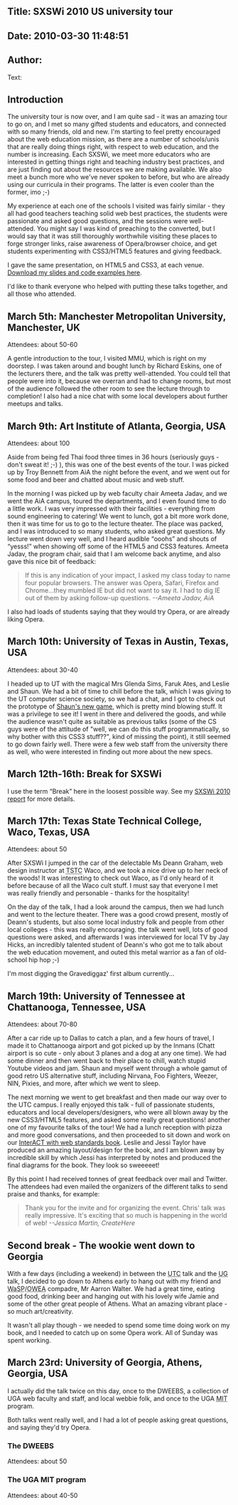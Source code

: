 Title: SXSWi 2010 US university tour
----
Date: 2010-03-30 11:48:51
----
Author: 
----
Text:

<h2>Introduction</h2>

<p>The university tour is now over, and I am quite sad - it was an amazing tour to go on, and I met so many gifted students and educators, and connected with so many friends, old and new. I&#39;m  starting to feel pretty encouraged about the web education mission, as there are a number of schools/unis that are really doing things right, with respect to web education, and the number is increasing. Each SXSWi, we meet more educators who are interested in getting things right and teaching industry best practices, and are just finding out about the resources we are making available. We also meet a bunch more who we&#39;ve never spoken to before, but who are already using our curricula in their programs. The latter is even cooler than the former, imo ;-)</p>

<p>My experience at each one of the schools I visited was fairly similar - they all had good teachers teaching solid web best practices, the students were passionate and asked good questions, and the sessions were well-attended. You might say I was kind of preaching to the converted, but I would say that it was still thoroughly worthwhile visiting these places to forge stronger links, raise awareness of Opera/browser choice, and get students experimenting with CSS3/HTML5 features and giving feedback.</p>

<p>I gave the same presentation, on HTML5 and CSS3, at each venue. <a href="http://my.opera.com/ODIN/blog/university-talk-resources-march-2010-html5-css3-slides">Download my slides and code examples here</a>.</p>

<p>I&#39;d like to thank everyone who helped with putting these talks together, and all those who attended.</p>

<h2>March 5th: Manchester Metropolitan University, Manchester, UK</h2>

<p>Attendees: about 50-60</p>

<p>A gentle introduction to the tour, I visited MMU, which is right on my doorstep. I was taken around and bought lunch by Richard Eskins, one of the lecturers there, and the talk was pretty well-attended. You could tell that people were into it, because we overran and had to change rooms, but most of the audience followed the other room to see the lecture through to completion! I also had a nice chat with some local developers about further meetups and talks.</p>

<h2>March 9th: Art Institute of Atlanta, Georgia, USA</h2>

<p>Attendees: about 100</p>

<p>Aside from being fed Thai food three times in 36 hours (seriously guys - don&#39;t sweat it! ;-) ), this was one of the best events of the tour. I was picked up by Troy Bennett from AiA the night before the event, and we went out for some food and beer and chatted about music and web stuff.</p>

<p>In the morning I was picked up by web faculty chair Ameeta Jadav, and we went the AiA campus, toured the departments, and I even found time to do a little work. I was very impressed with their facilities - everything from sound engineering to catering! We went to lunch, got a bit more work done, then it was time for us to go to the lecture theater. The place was packed, and I was introduced to so many students, who asked great questions. My lecture went down very well, and I heard audible <q>ooohs</q> and shouts of <q>yesss!</q> when showing off some of the HTML5 and CSS3 features. Ameeta Jadav, the program chair, said that I am welcome back anytime, and also gave this nice bit of feedback:</p>

<blockquote><p>If this is any indication of your impact, I asked my class today to name
four popular browsers. The answer was Opera, Safari, Firefox and Chrome...they
mumbled IE but did not want to say it. I had to dig IE out of them by asking
follow-up questions. <cite>--Ameeta Jadav, AiA</cite></p></blockquote>

<p>I also had loads of students saying that they would try Opera, or are already liking Opera.</p>

<h2>March 10th: University of Texas in Austin, Texas, USA</h2>

<p>Attendees: about 30-40</p>

<p>I headed up to UT with the magical Mrs Glenda Sims, Faruk Ates, and Leslie and Shaun. We had a bit of time to chill before the talk, which I was giving to the UT computer science society, so we had a chat, and I got to check out the prototype of <a href="http://www.shauninman.com/archive/2010/02/23/mimeo_and_the_kleptopus_king">Shaun&#39;s new game</a>, which is pretty mind blowing stuff. It was a privilege to see it! I went in there and delivered the goods, and while the audience wasn&#39;t quite as suitable as previous talks (some of the CS guys were of the attitude of &quot;well, we can do this stuff programmatically, so why bother with this CSS3 stuff??&quot;, kind of missing the point), it still seemed to go down fairly well. There were a few web staff from the university there as well, who were interested in finding out more about the new specs.</p>

<h2>March 12th-16th: Break for SXSWi</h2>

<p>I use the term <q>Break</q> here in the loosest possible way. See my <a href="http://my.opera.com/chrismills/blog/2010/03/20/sxswi-2010-march-12-16-2010">SXSWi 2010 report</a> for more details.</p>


<h2>March 17th: Texas State Technical College, Waco, Texas, USA</h2>

<p>Attendees: about 50</p>

<p>After SXSWi I jumped in the car of the delectable Ms Deann Graham, web design instructor at <acronym title="Texas State Technical College">TSTC</acronym> Waco, and we took a nice drive up to her neck of the woods! It was interesting to check out Waco, as I&#39;d only heard of it before because of all the Waco cult stuff. I must say that everyone I met was really friendly and personable - thanks for the hospitality!</p>

<p>On the day of the talk, I had a look around the campus, then we had lunch and went to the lecture theater. There was a good crowd present, mostly of Deann&#39;s students, but also some local industry folk and people from other local colleges - this was really encouraging. the talk went well, lots of good questions were asked, and afterwards I was interviewed for local TV by Jay Hicks, an incredibly talented student of Deann&#39;s who got me to talk about the web education movement, and outed this metal warrior as a fan of old-school hip hop ;-)</p>

<p>I&#39;m most digging the Gravediggaz&#39; first album currently...</p>

<h2>March 19th: University of Tennessee at Chattanooga, Tennessee, USA</h2>

<p>Attendees: about 70-80</p>

<p>After a car ride up to Dallas to catch a plan, and a few hours of travel, I made it to Chattanooga airport and got picked up by the Inmans (Chatt airport is so cute - only about 3 planes and a dog at any one time). We had some dinner and then went back to their place to chill, watch stupid Youtube videos and jam. Shaun and myself went through a whole gamut of good retro US alternative stuff, including Nirvana, Foo Fighters, Weezer, NIN, Pixies, and more, after which we went to sleep.</p>

<p>The next morning we went to get breakfast and then made our way over to the UTC campus. I really enjoyed this talk - full of passionate students, educators and local developers/designers, who were all blown away by the new CSS3/HTML5 features, and asked some really great questions! another one of my favourite talks of the tour! We had a lunch reception with pizza and more good conversations, and then proceeded to sit down and work on our <a href="http://www.interactwithwebstandards.com">InterACT with web standards book</a>. Leslie and Jessi Taylor have produced an amazing layout/design for the book, and I am blown away by incredible skill by which Jessi has interpreted by notes and produced the final diagrams for the book. They look so sweeeeet!</p>

<p>By this point I had received tonnes of great feedback over mail and Twitter. The attendees had even mailed the organizers of the different talks to send praise and thanks, for example:</p>

<blockquote><p>Thank you for the invite and for organizing the event. Chris&#39; talk was really impressive. It&#39;s exciting that so much is happening in the world of web! <cite>--Jessica Martin, CreateHere</cite></p></blockquote>

<h2>Second break - The wookie went down to Georgia</h2>

<p>With a few days (including a weekend) in between the <acronym title="University of Tennessee at Chattanooga">UTC</acronym> talk and the <acronym title="University of Georgia">UG</acronym> talk, I decided to go down to Athens early to hang out with my friend and <acronym title="Web Standards Project">WaSP</acronym>/<acronym title="Open Web Education Alliance">OWEA</acronym> compadre, Mr Aarron Walter. We had a great time, eating good food, drinking beer and hanging out with his lovely wife Jamie and some of the other great people of Athens. What an amazing vibrant place - so much art/creativity.</p>

<p>It wasn&#39;t all play though - we needed to spend some time doing work on my book, and I needed to catch up on some Opera work. All of Sunday was spent working.</p>

<h2>March 23rd: University of Georgia, Athens, Georgia, USA</h2>

<p>I actually did the talk twice on this day, once to the DWEEBS, a collection of UGA web faculty and staff, and local webbie folk, and once to the UGA <abbr title="Masters of Information Technology">MIT</abbr> program.</p>

<p>Both talks went really well, and I had a lot of people asking great questions, and saying they&#39;d try Opera.</p>

<h3>The DWEEBS</h3>

<p>Attendees: about 50</p>

<h3>The UGA MIT program</h3>

<p>Attendees: about 40-50</p>
